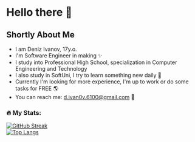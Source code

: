 # Hello there 👋
## Shortly About Me 
- I am Deniz Ivanov, 17y.o.
- I'm Software Engineer in making ✨
- I study into Professional High School, specialization in Computer Engineering and Technology 
- I also study in SoftUni, I try to learn something new daily 🙏
- Currently I'm looking for more experience, 
  I'm up to work or do some tasks for FREE 🌎
- You can reach me: d.ivan0v.6100@gmail.com 📝

### :fire: My Stats:
[![GitHub Streak](http://github-readme-streak-stats.herokuapp.com?user=JacksonJS12&theme=elegant)](https://git.io/streak-stats) <br>
[![Top Langs](https://github-readme-stats.vercel.app/api/top-langs/?username=JacksonJS12&layout=compact&theme=vision-friendly-dark)](https://github.com/anuraghazra/github-readme-stats)

